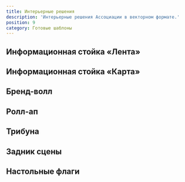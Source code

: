 ```yaml
---
title: Интерьерные решения
description: 'Интерьерные решения Ассоциации в векторном формате.'
position: 9
category: Готовые шаблоны
---
```


## Информационная стойка «Лента»

## Информационная стойка «Карта»

## Бренд-волл

## Ролл-ап

## Трибуна

## Задник сцены

## Настольные флаги

